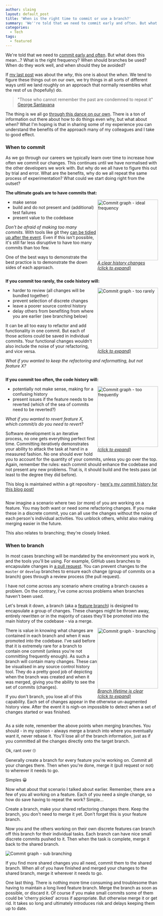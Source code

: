 ```yaml
---
author: slaing
layout: default_post
title: 'When is the right time to commit or use a branch?'
summary: 'We''re told that we need to commit early and often. But what does this mean...? What is the right frequency? When should branches be used? When do they work well, and when should they be avoided?'
categories:
  - Tech
tags:
  - featured
---
```


We're told that we need to [commit early and often](https://blog.beanstalkapp.com/post/147799908084/commit-early-commit-often). But what does this mean...? What is the right frequency? When should branches be used? When do they work well, and when should they be avoided?

If [my last post](/blog/2019/12/11/source-control-basics) was about the _why_, this one is about the _when_. We tend to figure these things out on our own, we try things in all sorts of different ways until we land roughly on an approach that normally resembles what the rest of us (hopefully) do.

> "Those who cannot remember the past are condemned to repeat it"<br />
[George Santayana](https://en.wikipedia.org/wiki/George_Santayana)

The thing is we all go [through this dance on our own](https://cseducators.stackexchange.com/questions/3590/why-dont-more-universities-teach-revision-control). There is a ton of information out there about how to do things  even why, but what about when? What I'm hoping is that in sharing some of my experience you can understand the benefits of the approach many of my colleagues and I take to good effect.

### When to commit
As we go through our careers we typically learn over time to increase how often we commit our changes. This continues until we have normalised with the other developers we work with. But why do we all have to figure this out by trial and error. What are the benefits, why do we all repeat the same process of experimentation? What could we start doing right from the outset?

**The ultimate goals are to have commits that:**

<div style="float: right; margin-left: 5px;">
    <a target="_blank" href="{{ site.baseurl }}/slaing/assets/2019-12-19-source-control-when/commit-frequently.png">
        <img alt="Commit graph - ideal frequency" width="200" src="{{ site.baseurl }}/slaing/assets/2019-12-19-source-control-when/commit-frequently.png" /><br />
        <i>A clear history changes<br />(click to expand)</i>
    </a>
</div>

- make sense
- build and do not present and (additional) test failures
- present value to the codebase

_Don't be afraid of making too many commits._ With tools like git they [can be tidied up after the event](https://git-scm.com/book/en/v2/Git-Branching-Rebasing). Even if this isn't possible, it's still far less disruptive to have too many commits than too few.

One of the best ways to demonstrate the best practice is to demonstrate the down sides of each approach.

<div style="clear: both; display: block; height: 0px;"></div>

**If you commit too rarely, the code history will:**

<div style="float: right; margin-left: 5px;">
    <a target="_blank" href="{{ site.baseurl }}/slaing/assets/2019-12-19-source-control-when/too-few-commits.png">
        <img alt="Commit graph - too rarely" width="200" src="{{ site.baseurl }}/slaing/assets/2019-12-19-source-control-when/too-few-commits.png" /><br />
        <i>(click to expand)</i>
    </a>
</div>

- harder to review (all changes will be bundled together)
- prevent selection of discrete changes
- leave a poorer source control history
- delay others from benefiting from where you are earlier (see branching below)

It can be all too easy to refactor and add functionality in one commit. But each of those actions could be saved in individual commits. Your functional changes wouldn't also include the noise of your refactoring, and vice versa. 

_What if you wanted to keep the refactoring and reformatting, but not feature X?_

<div style="clear: both; display: block; height: 0px;"></div>

**If you commit too often, the code history will:**

<div style="float: right; margin-left: 5px;">
    <a target="_blank" href="{{ site.baseurl }}/slaing/assets/2019-12-19-source-control-when/too-many-commits.png">
        <img alt="Commit graph - too frequently" width="200" src="{{ site.baseurl }}/slaing/assets/2019-12-19-source-control-when/too-many-commits.png" /><br />
        <i>(click to expand)</i>
    </a>
</div>

- potentially not make sense, making for a confusing history
- present issues if the feature needs to be reverted (which of the sea of commits need to be reverted?)

_What if you wanted to revert feature X, which commit/s do you need to revert?_

Software development is an iterative process, no one gets everything perfect first time. Committing iteratively demonstrates your ability to attack the task at hand in a measured fashion. No one should ever hold you to account for the quantity of your commits, unless you go over the top. Again, remember the rules: each commit should enhance the codebase and not present any new problems. That is, it should build and the tests pass (at least to the degree they did before).

This blog is maintained within a git repository - <a target="_blank" href="{{ site.baseurl }}/slaing/assets/2019-12-19-source-control-when/blog-post-commit-history.png">here's my commit history for this blog post!</a>

<div style="clear: both; display: block; height: 0px;"></div>

Now imagine a scenario where two (or more) of you are working on a feature. You may both want or need some refactoring changes. If you make these in a discrete commit, you can all use the changes without the noise of each person's individual activities. You unblock others, whilst also making merging easier in the future.

This also relates to branching; they're closely linked.

### When to branch
In most cases branching will be mandated by the environment you work in, and the tools you'll be using. For example, GitHub uses branches to encapsulate changes in [a pull request](https://help.github.com/en/github/collaborating-with-issues-and-pull-requests/about-pull-requests). You can prevent changes to the `master` or `develop` branches to ensure each change (group of commits on a branch) goes through a review process (the pull request).

I have not come across any scenario where creating a branch causes a problem. On the contrary, I've come across problems when branches haven't been used.

Let's break it down, a branch (aka a [feature branch](https://www.atlassian.com/git/tutorials/comparing-workflows/feature-branch-workflow)) is designed to encapsulate a group of changes. These changes might be thrown away, entirely rewritten or in the majority of cases they'll be promoted into the main history of the codebase - via a merge.

<div style="float: right">
    <a target="_blank" href="{{ site.baseurl }}/slaing/assets/2019-12-19-source-control-when/branching.png">
        <img alt="Commit graph - branching" width="200" src="{{ site.baseurl }}/slaing/assets/2019-12-19-source-control-when/branching.png" /><br />
        <i>Branch lifetime is clear<br />(click to expand)</i>
    </a>
</div>

There is value in knowing what changes are contained in each branch and when it was promoted into the codebase. I've said before that it is extremely rare for a branch to contain one commit (unless you're not committing frequently enough). As such a branch will contain many changes. These can be visualised in any source control history tool. They do a pretty good job of depicting when the branch was created and when it was merged, giving you the ability to see the set of commits (changes). 

If you don't branch, you lose all of this capability. Each set of changes appear in the otherwise un-augmented history view. After the event it is nigh-on impossible to detect when a set of changes started or was finished.

<div style="clear: both; display: block; height: 0px;"></div>

As a side note, remember the above points when merging branches. You should - in my opinion - always merge a branch into where you eventually want it, never rebase it. You'll lose all of the branch information, just as if you committed all the changes directly onto the target branch. 

Ok, rant over 🙄

Generally create a branch for every feature you're working on. Commit all your changes there. Then when you're done, merge it (pull request or not) to wherever it needs to go.

Simples 😀

Now what about that scenario I talked about earlier. Remember, there are a few of you all working on a feature. Each of you need a single change, so how do save having to repeat the work? Simple...

Create a branch, make your shared refactoring changes there. Keep the branch, you don't need to merge it yet. Don't forget this is your feature branch.

Now you and the others working on their own discrete features can branch off this branch for their individual tasks. Each branch can have nice small discrete commits pushed to it. Then when the task is complete, merge it back to the shared branch.

<img alt="Commit graph - sub branching" src="{{ site.baseurl }}/slaing/assets/2019-12-19-source-control-when/sub-branching.png" />

If you find more shared changes you all need, commit them to the shared branch. When all of you have finished and merged your changes to the shared branch, merge it wherever it needs to go.

One last thing. There is nothing more time consuming and troublesome than having to maintain a long lived feature branch. Merge the branch as soon as possible, or discard it. Of course if you make small commits some of them could be 'cherry picked' across if appropriate. But otherwise merge it or get rid. It takes so long and ultimately introduces risk and delays keeping them up to date.
